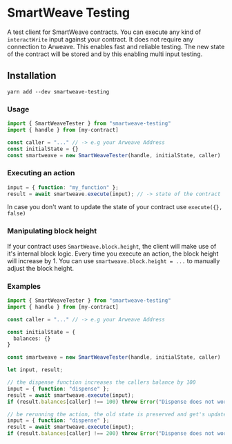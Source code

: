 # SmartWeave Testing

A test client for SmartWeave contracts. You can execute any kind of `interactWrite` input against your contract. It does not require any connection to Arweave.
This enables fast and reliable testing. The new state
of the contract will be stored and by this enabling multi input testing.
## Installation
```
yarn add --dev smartweave-testing
```

### Usage
```ts
import { SmartWeaveTester } from "smartweave-testing"
import { handle } from [my-contract]

const caller = "..." // -> e.g your Arweave Address
const initialState = {}
const smartweave = new SmartWeaveTester(handle, initialState, caller)
```
### Executing an action
```ts
input = { function: "my_function" };
result = await smartweave.execute(input); // -> state of the contract
```
In case you don't want to update the state of your contract use `execute({}, false)`

### Manipulating block height
If your contract uses `SmartWeave.block.height`, the client will make use of it's internal block logic.
Every time you execute an action, the block height will increase by 1. You can use
`smartweave.block.height = ...` to manually adjust the block height.

### Examples
```ts
import { SmartWeaveTester } from "smartweave-testing"
import { handle } from [my-contract]

const caller = "..." // -> e.g your Arweave Address

const initialState = {
  balances: {}
}

const smartweave = new SmartWeaveTester(handle, initialState, caller)

let input, result;

// the dispense function increases the callers balance by 100
input = { function: "dispense" };
result = await smartweave.execute(input);
if (result.balances[caller] !== 100) throw Error("Dispense does not work")

// be rerunning the action, the old state is preserved and get's updated
input = { function: "dispense" };
result = await smartweave.execute(input);
if (result.balances[caller] !== 200) throw Error("Dispense does not work")
```